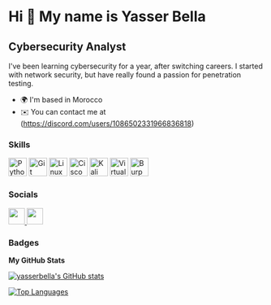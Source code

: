 Hi 👋 My name is Yasser Bella
================================

Cybersecurity Analyst
---------------------

I've been learning cybersecurity for a year, after switching careers. I started with network security, but have really found a passion for penetration testing.

* 🌍  I'm based in Morocco
* ✉️  You can contact me at (https://discord.com/users/1086502331966836818)

### Skills

<p align="left">
<a href="https://www.python.org/" target="_blank" rel="noreferrer"><img src="https://raw.githubusercontent.com/danielcranney/readme-generator/main/public/icons/skills/python-colored.svg" width="36" height="36" alt="Python" /></a>
<a href="https://git-scm.com/" target="_blank" rel="noreferrer"><img src="https://raw.githubusercontent.com/danielcranney/readme-generator/main/public/icons/skills/git-colored.svg" width="36" height="36" alt="Git" /></a>
<a href="https://www.linux.org/" target="_blank" rel="noreferrer"><img src="https://raw.githubusercontent.com/danielcranney/readme-generator/main/public/icons/skills/linux-colored.svg" width="36" height="36" alt="Linux" /></a>
<a href="https://www.cisco.com/" target="_blank" rel="noreferrer"><img src="https://raw.githubusercontent.com/danielcranney/readme-generator/main/public/icons/skills/cisco-colored.svg" width="36" height="36" alt="Cisco" /></a>
<a href="https://www.kali.org/" target="_blank" rel="noreferrer"><img src="https://raw.githubusercontent.com/danielcranney/readme-generator/main/public/icons/skills/kali-colored.svg" width="36" height="36" alt="Kali Linux" /></a>
<a href="https://www.virtualbox.org/" target="_blank" rel="noreferrer"><img src="https://raw.githubusercontent.com/danielcranney/readme-generator/main/public/icons/skills/virtualbox-colored.svg" width="36" height="36" alt="VirtualBox" /></a>
<a href="https://burpsuite.org/" target="_blank" rel="noreferrer"><img src="https://raw.githubusercontent.com/danielcranney/readme-generator/main/public/icons/skills/burpsuite-colored.svg" width="36" height="36" alt="Burp Suite" /></a>
</p>

### Socials

<p align="left"> 
<a href="https://www.github.com/yasserbella" target="_blank" rel="noreferrer"> 
<picture> 
<source media="(prefers-color-scheme: dark)" srcset="https://raw.githubusercontent.com/danielcranney/readme-generator/main/public/icons/socials/github-dark.svg" /> 
<source media="(prefers-color-scheme: light)" srcset="https://raw.githubusercontent.com/danielcranney/readme-generator/main/public/icons/socials/github.svg" /> 
<img src="https://raw.githubusercontent.com/danielcranney/readme-generator/main/public/icons/socials/github.svg" width="32" height="32" /> 
</picture> 
</a> 
<a href="https://www.linkedin.com/in/yasser-bella/" target="_blank" rel="noreferrer"> 
<picture> 
<source media="(prefers-color-scheme: dark)" srcset="https://raw.githubusercontent.com/danielcranney/readme-generator/main/public/icons/socials/linkedin-dark.svg" /> 
<source media="(prefers-color-scheme: light)" srcset="https://raw.githubusercontent.com/danielcranney/readme-generator/main/public/icons/socials/linkedin.svg" /> 
<img src="https://raw.githubusercontent.com/danielcranney/readme-generator/main/public/icons/socials/linkedin.svg" width="32" height="32" /> 
</picture> 
</a>
</p>

### Badges

<b>My GitHub Stats</b>

<a href="http://www.github.com/yasserbella"><img src="https://github-readme-stats.vercel.app/api?username=yasserbella&show_icons=true&hide=&count_private=true&title_color=0891b2&text_color=ffffff&icon_color=0891b2&bg_color=1c1917&hide_border=true&show_icons=true" alt="yasserbella's GitHub stats" /></a>

<a href="https://github.com/yasserbella" align="left"><img src="https://github-readme-stats.vercel.app/api/top-langs/?username=yasserbella&langs_count=10&title_color=0891b2&text_color=ffffff&icon_color=0891b2&bg_color=1c1917&hide_border=true&locale=en&custom_title=Top%20%Languages" alt="Top Languages" /></a>
